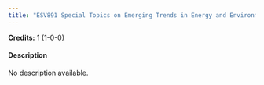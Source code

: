 ```yaml
---
title: "ESV891 Special Topics on Emerging Trends in Energy and Environmental Technologies"
---
```

**Credits:** 1 (1-0-0)

#### Description
No description available.